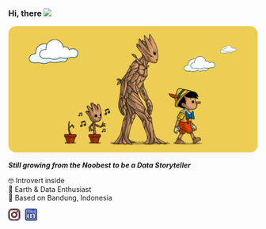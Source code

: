 ### Hi, there <img src="https://media.giphy.com/media/hvRJCLFzcasrR4ia7z/giphy.gif" width="25px">

<img src = 'assets/wall.png'>

_**Still growing from the Noobest to be a Data Storyteller**_  

🤓 Introvert inside <br>
🔬 Earth & Data Enthusiast<br>
🏡 Based on Bandung, Indonesia <br>

<a href="https://www.instagram.com/rizkiadip/">
<img style="margin-right:10px" align="left" alt="rizkiadip" width="24px" src="assets/instagram.png" />

<a href="https://www.linkedin.com/in/rizkiadiprayitno/">
<img style="margin-right:10px" align="left" alt="Rizki Adi Prayitno" width="24px" src="assets/linkedin.png" />


